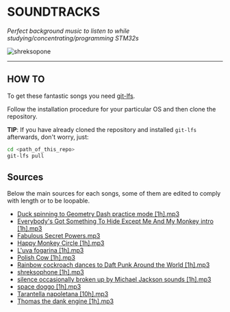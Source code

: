 # SOUNDTRACKS 

_Perfect background music to listen to while studying/concentrating/programming STM32s_

![shreksopone](./shreksophone.jpg)

----
## HOW TO
To get these fantastic songs you need [git-lfs](https://git-lfs.github.com).

Follow the installation procedure for your particular OS and then clone the repository.

**TIP**: If you have already cloned the repository and installed `git-lfs` afterwards, don't worry, just:
```sh
cd <path_of_this_repo>
git-lfs pull
```
## Sources
Below the main sources for each songs, some of them are edited to comply with length or to be loopable.

- [Duck spinning to Geometry Dash practice mode [1h].mp3](https://www.youtube.com/watch?v=ggDbDRUauzo)
- [Everybody's Got Something To Hide Except Me And My Monkey intro [1h].mp3](https://www.youtube.com/watch?v=eyV3zCq1OHM)
- [Fabulous Secret Powers.mp3](https://www.youtube.com/watch?v=FR7wOGyAzpw)
- [Happy Monkey Circle [1h].mp3](https://www.youtube.com/watch?v=YQzpXHBFPAw)
- [L'uva fogarina [1h].mp3](https://www.youtube.com/watch?v=uNr9J-FGC2k)
- [Polish Cow [1h].mp3](https://www.youtube.com/watch?v=rkR6b-zz-Rs)
- [Rainbow cockroach dances to Daft Punk Around the World [1h].mp3](https://www.youtube.com/watch?v=FpouoDphV-I)
- [shreksophone [1h].mp3](https://www.youtube.com/watch?v=_S7WEVLbQ-Y)
- [silence occasionally broken up by Michael Jackson sounds [1h].mp3](https://www.youtube.com/watch?v=-e7w7vMZ6cQ)
- [space doggo [1h].mp3](https://www.youtube.com/watch?v=iC1PLC6ljJc)
- [Tarantella napoletana [10h].mp3](https://www.youtube.com/watch?v=xMc2g2ng5fc)
- [Thomas the dank engine [1h].mp3](https://www.youtube.com/watch?v=XHjXxepok4Q)
